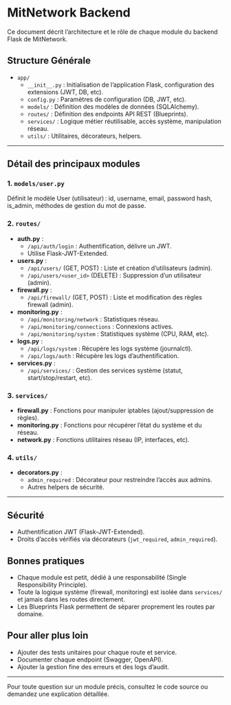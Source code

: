 # MitNetwork Backend

Ce document décrit l’architecture et le rôle de chaque module du backend Flask de MitNetwork.

## Structure Générale

- `app/`
  - `__init__.py` : Initialisation de l’application Flask, configuration des extensions (JWT, DB, etc).
  - `config.py` : Paramètres de configuration (DB, JWT, etc).
  - `models/` : Définition des modèles de données (SQLAlchemy).
  - `routes/` : Définition des endpoints API REST (Blueprints).
  - `services/` : Logique métier réutilisable, accès système, manipulation réseau.
  - `utils/` : Utilitaires, décorateurs, helpers.

---

## Détail des principaux modules

### 1. `models/user.py`

Définit le modèle User (utilisateur) : id, username, email, password hash, is_admin, méthodes de gestion du mot de passe.

### 2. `routes/`

- **auth.py** :
  - `/api/auth/login` : Authentification, délivre un JWT.
  - Utilise Flask-JWT-Extended.
- **users.py** :
  - `/api/users/` (GET, POST) : Liste et création d’utilisateurs (admin).
  - `/api/users/<user_id>` (DELETE) : Suppression d’un utilisateur (admin).
- **firewall.py** :
  - `/api/firewall/` (GET, POST) : Liste et modification des règles firewall (admin).
- **monitoring.py** :
  - `/api/monitoring/network` : Statistiques réseau.
  - `/api/monitoring/connections` : Connexions actives.
  - `/api/monitoring/system` : Statistiques système (CPU, RAM, etc).
- **logs.py** :
  - `/api/logs/system` : Récupère les logs système (journalctl).
  - `/api/logs/auth` : Récupère les logs d’authentification.
- **services.py** :
  - `/api/services/` : Gestion des services système (statut, start/stop/restart, etc).

### 3. `services/`

- **firewall.py** : Fonctions pour manipuler iptables (ajout/suppression de règles).
- **monitoring.py** : Fonctions pour récupérer l’état du système et du réseau.
- **network.py** : Fonctions utilitaires réseau (IP, interfaces, etc).

### 4. `utils/`

- **decorators.py** :
  - `admin_required` : Décorateur pour restreindre l’accès aux admins.
  - Autres helpers de sécurité.

---

## Sécurité

- Authentification JWT (Flask-JWT-Extended).
- Droits d’accès vérifiés via décorateurs (`jwt_required`, `admin_required`).

## Bonnes pratiques

- Chaque module est petit, dédié à une responsabilité (Single Responsibility Principle).
- Toute la logique système (firewall, monitoring) est isolée dans `services/` et jamais dans les routes directement.
- Les Blueprints Flask permettent de séparer proprement les routes par domaine.

## Pour aller plus loin

- Ajouter des tests unitaires pour chaque route et service.
- Documenter chaque endpoint (Swagger, OpenAPI).
- Ajouter la gestion fine des erreurs et des logs d’audit.

---

Pour toute question sur un module précis, consultez le code source ou demandez une explication détaillée.
